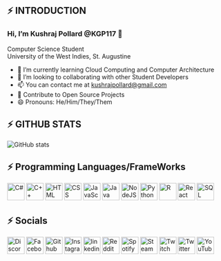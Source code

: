 ## ⚡ INTRODUCTION
### **Hi, I’m Kushraj Pollard @KGP117 👋**

Computer Science Student  
University of the West Indies, St. Augustine

- 🌱 I’m currently learning Cloud Computing and Computer Architecture
- 💞️ I’m looking to collaborating with other Student Developers
- 📫 You can contact me at kushrajpollard@gmail.com
- 🥅 Contribute to Open Source Projects
- 😄 Pronouns: He/Him/They/Them



## ⚡ GITHUB STATS
![GitHub stats](https://github-readme-stats.vercel.app/api?username=KGP117&show_icons=true&count_private=true&hide_border=true)  



## ⚡ Programming Languages/FrameWorks
<img src='https://cdn-icons-png.flaticon.com/512/6132/6132221.png' alt='C#' height='40'>  <img src='https://cdn-icons-png.flaticon.com/512/6132/6132222.png' alt='C++' height='40'>  <img src='https://cdn-icons-png.flaticon.com/512/174/174854.png' alt='HTML' height='40'>  <img src='https://cdn-icons-png.flaticon.com/512/732/732190.png' alt='CSS' height='40'>  <img src='https://cdn-icons-png.flaticon.com/512/5968/5968292.png' alt='JavaScript' height='40'>  <img src='https://cdn-icons-png.flaticon.com/512/5968/5968282.png' alt='Java' height='40'>  <img src='https://cdn-icons-png.flaticon.com/512/5968/5968322.png' alt='NodeJS' height='40'>  <img src='https://cdn-icons-png.flaticon.com/512/5968/5968350.png' alt='Python' height='40'>  <img src='https://cdn-icons-png.flaticon.com/512/2103/2103665.png' alt='R' height='40'>  <img src='https://cdn-icons-png.flaticon.com/512/1126/1126012.png' alt='React' height='40'>  <img src='https://cdn-icons.flaticon.com/png/512/4492/premium/4492311.png?token=exp=1653710676~hmac=42ba48717644273de087756f3180642c' alt='SQL' height='40'>



## ⚡ Socials
[<img src='https://cdn-icons-png.flaticon.com/512/5968/5968756.png' alt='Discord' height='40'>](https://discordapp.com/users/305848994616049675/) 
[<img src='https://cdn-icons-png.flaticon.com/512/733/733547.png' alt='Facebook' height='40'>](https://www.facebook.com/kushraj.pollard) 
[<img src='https://cdn-icons-png.flaticon.com/512/2111/2111432.png' alt='Github' height='40'>](https://github.com/KGP117) 
[<img src='https://cdn-icons-png.flaticon.com/512/2111/2111463.png' alt='Instagram' height='40'>](https://www.instagram.com/kushrajpollard/) 
[<img src='https://cdn-icons-png.flaticon.com/128/3536/3536505.png' alt='linkedin' height='40'>](https://www.linkedin.com/in/kushraj-pollard-098742157/) 
[<img src='https://cdn-icons-png.flaticon.com/512/5968/5968908.png' alt='Reddit' height='40'>](https://www.reddit.com/user/KGP1125) 
[<img src='https://cdn-icons-png.flaticon.com/512/174/174872.png' alt='Spotify' height='40'>](https://open.spotify.com/user/312tu6wozo3xxscq4nm3jfxfvkuu) 
[<img src='https://cdn-icons-png.flaticon.com/512/2111/2111630.png' alt='Steam' height='40'>](https://steamcommunity.com/profiles/76561198823750809) 
[<img src='https://cdn-icons-png.flaticon.com/512/5968/5968819.png' alt='Twitch' height='40'>](https://www.twitch.tv/kgp1125) 
[<img src='https://cdn-icons-png.flaticon.com/512/733/733579.png' alt='Twitter' height='40'>](https://twitter.com/kushraj_pollard) 
[<img src='https://cdn-icons-png.flaticon.com/512/1384/1384060.png' alt='YouTube' height='40'>](https://www.youtube.com/channel/UCi-JgS78jKVteKJR1cv7yqw) 

<!---
KGP117/KGP117 is a ✨ special ✨ repository because its `README.md` (this file) appears on your GitHub profile.
You can click the Preview link to take a look at your changes.
--->
